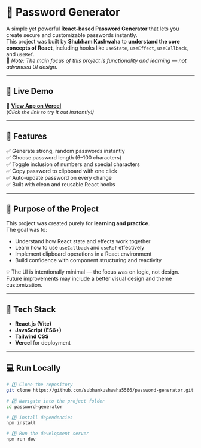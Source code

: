 # 🔐 Password Generator

A simple yet powerful **React-based Password Generator** that lets you create secure and customizable passwords instantly.  
This project was built by **Shubham Kushwaha** to **understand the core concepts of React**, including hooks like `useState`, `useEffect`, `useCallback`, and `useRef`.  
🧠 *Note: The main focus of this project is functionality and learning — not advanced UI design.*

---

## 🚀 Live Demo  
🔗 **[View App on Vercel](https://random-password-generator-delta-steel.vercel.app/)**  
*(Click the link to try it out instantly!)*

---

## 🧩 Features
✅ Generate strong, random passwords instantly  
✅ Choose password length (6–100 characters)  
✅ Toggle inclusion of numbers and special characters  
✅ Copy password to clipboard with one click  
✅ Auto-update password on every change  
✅ Built with clean and reusable React hooks  

---

## 🧠 Purpose of the Project
This project was created purely for **learning and practice**.  
The goal was to:
- Understand how React state and effects work together  
- Learn how to use `useCallback` and `useRef` effectively  
- Implement clipboard operations in a React environment  
- Build confidence with component structuring and reactivity  

💡 The UI is intentionally minimal — the focus was on logic, not design.  
Future improvements may include a better visual design and theme customization.

---

## 🧠 Tech Stack
- **React.js (Vite)**
- **JavaScript (ES6+)**
- **Tailwind CSS**
- **Vercel** for deployment

---

## 💻 Run Locally

```bash
# 1️⃣ Clone the repository
git clone https://github.com/subhamkushwaha5566/password-generator.git

# 2️⃣ Navigate into the project folder
cd password-generator

# 3️⃣ Install dependencies
npm install

# 4️⃣ Run the development server
npm run dev
